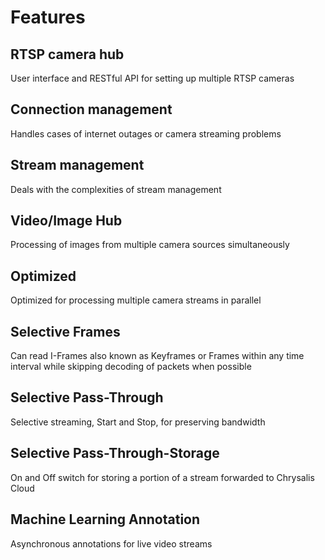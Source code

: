 # Features
## RTSP camera hub
User interface and RESTful API for setting up multiple RTSP cameras
## Connection management
Handles cases of internet outages or camera streaming problems
## Stream management
Deals with the complexities of stream management
## Video/Image Hub
Processing of images from multiple camera sources simultaneously
## Optimized
Optimized for processing multiple camera streams in parallel
## Selective Frames
Can read I-Frames also known as Keyframes or Frames within any time interval while skipping decoding of packets when possible
## Selective Pass-Through
Selective streaming, Start and Stop, for preserving bandwidth
## Selective Pass-Through-Storage
On and Off switch for storing a portion of a stream forwarded to Chrysalis Cloud
## Machine Learning Annotation
Asynchronous annotations for live video streams